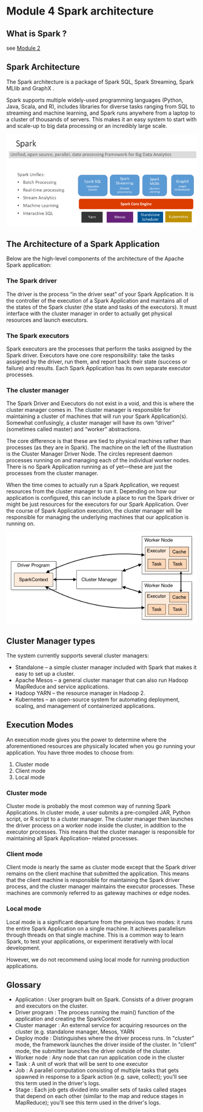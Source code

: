 # Module 4 Spark architecture

## What is Spark ?

see [Module 2](module_2.md)

## Spark Architecture

The Spark architecture is a package of Spark SQL, Spark Streaming, Spark MLlib and GraphX .

Spark supports multiple widely-used programming languages (Python, Java, Scala, and R), includes libraries for diverse tasks ranging from SQL to streaming and machine learning, and Spark runs anywhere from a laptop to a cluster of thousands of servers. This makes it an easy system to start with and scale-up to big data processing or an incredibly large scale.

![spark_architecture](img/spark_architecture.png)

## The Architecture of a Spark Application

Below are the high-level components of the architecture of the Apache Spark application:

### The Spark driver

The driver is the process “in the driver seat” of your Spark Application. It is the controller of the execution of a Spark Application and maintains all of the states of the Spark cluster (the state and tasks of the executors). It must interface with the cluster manager in order to actually get physical resources and launch executors.

### The Spark executors

Spark executors are the processes that perform the tasks assigned by the Spark driver. Executors have one core responsibility: take the tasks assigned by the driver, run them, and report back their state (success or failure) and results. Each Spark Application has its own separate executor processes.

### The cluster manager

The Spark Driver and Executors do not exist in a void, and this is where the cluster manager comes in. The cluster manager is responsible for maintaining a cluster of machines that will run your Spark Application(s). Somewhat confusingly, a cluster manager will have its own “driver” (sometimes called master) and “worker” abstractions.

The core difference is that these are tied to physical machines rather than processes (as they are in Spark). The machine on the left of the illustration is the Cluster Manager Driver Node. The circles represent daemon processes running on and managing each of the individual worker nodes. There is no Spark Application running as of yet—these are just the processes from the cluster manager.

When the time comes to actually run a Spark Application, we request resources from the cluster manager to run it. Depending on how our application is configured, this can include a place to run the Spark driver or might be just resources for the executors for our Spark Application. Over the course of Spark Application execution, the cluster manager will be responsible for managing the underlying machines that our application is running on.


![spark cluster overview](img/spark-cluster-overview.png)


## Cluster Manager types

The system currently supports several cluster managers:

* Standalone – a simple cluster manager included with Spark that makes it easy to set up a cluster.
* Apache Mesos – a general cluster manager that can also run Hadoop MapReduce and service applications.
* Hadoop YARN – the resource manager in Hadoop 2.
* Kubernetes – an open-source system for automating deployment, scaling, and management of containerized applications.

## Execution Modes

An execution mode gives you the power to determine where the aforementioned resources are physically located when you go running your application. You have three modes to choose from:

1) Cluster mode
2) Client mode
3) Local mode

### Cluster mode

Cluster mode is probably the most common way of running Spark Applications. In cluster mode, a user submits a pre-compiled JAR, Python script, or R script to a cluster manager. The cluster manager then launches the driver process on a worker node inside the cluster, in addition to the executor processes. This means that the cluster manager is responsible for maintaining all Spark Application– related processes.

### Client mode

Client mode is nearly the same as cluster mode except that the Spark driver remains on the client machine that submitted the application. This means that the client machine is responsible for maintaining the Spark driver process, and the cluster manager maintains the executor processes. These machines are commonly referred to as gateway machines or edge nodes.

### Local mode

Local mode is a significant departure from the previous two modes: it runs the entire Spark Application on a single machine. It achieves parallelism through threads on that single machine. This is a common way to learn Spark, to test your applications, or experiment iteratively with local development.

However, we do not recommend using local mode for running production applications.

## Glossary

* Application : User program built on Spark. Consists of a driver program and executors on the cluster.
* Driver program : The process running the main() function of the application and creating the SparkContext
* Cluster manager : An external service for acquiring resources on the cluster (e.g. standalone manager, Mesos, YARN
* Deploy mode : Distinguishes where the driver process runs. In "cluster" mode, the framework launches the driver inside of the cluster. In "client" mode, the submitter launches the driver outside of the cluster.
* Worker node : Any node that can run application code in the cluster
* Task : A unit of work that will be sent to one executor
* Job : A parallel computation consisting of multiple tasks that gets spawned in response to a Spark action (e.g. save, collect); you'll see this term used in the driver's logs.
* Stage : Each job gets divided into smaller sets of tasks called stages that depend on each other (similar to the map and reduce stages in MapReduce); you'll see this term used in the driver's logs.